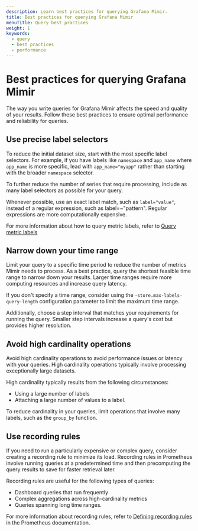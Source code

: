 ```yaml
---
description: Learn best practices for querying Grafana Mimir.
title: Best practices for querying Grafana Mimir
menuTitle: Query best practices
weight: 1
keywords:
  - query
  - best practices
  - performance
---
```


<!-- Note: This topic is mounted in the GEM documentation. Ensure that all updates are also applicable to GEM. -->

# Best practices for querying Grafana Mimir

The way you write queries for Grafana Mimir affects the speed and quality of your results. Follow these best practices to ensure optimal performance and reliability for queries.

## Use precise label selectors

To reduce the initial dataset size, start with the most specific label selectors. For example, if you have labels like `namespace` and `app_name` where `app_name` is more specific, lead with `app_name="myapp"` rather than starting with the broader `namespace` selector.

To further reduce the number of series that require processing, include as many label selectors as possible for your query.

Whenever possible, use an exact label match, such as `label="value"`, instead of a regular expression, such as label=~"pattern". Regular expressions are more computationally expensive.

For more information about how to query metric labels, refer to [Query metric labels](https://grafana.com/docs/mimir/<MIMIR_VERSION>/query/query-metric-labels/)

## Narrow down your time range

Limit your query to a specific time period to reduce the number of metrics Mimir needs to process. As a best practice, query the shortest feasible time range to narrow down your results. Larger time ranges require more computing resources and increase query latency.

If you don't specify a time range, consider using the `-store.max-labels-query-length` configuration parameter to limit the maximum time range.

Additionally, choose a step interval that matches your requirements for running the query. Smaller step intervals increase a query's cost but provides higher resolution.

## Avoid high cardinality operations

Avoid high cardinality operations to avoid performance issues or latency with your queries. High cardinality operations typically involve processing exceptionally large datasets.

High cardinality typically results from the following circumstances:

- Using a large number of labels
- Attaching a large number of values to a label.

To reduce cardinality in your queries, limit operations that involve many labels, such as the `group_by` function.

## Use recording rules

If you need to run a particularly expensive or complex query, consider creating a recording rule to minimize its load. Recording rules in Prometheus involve running queries at a predetermined time and then precomputing the query results to save for faster retrieval later.

Recording rules are useful for the following types of queries:

- Dashboard queries that run frequently
- Complex aggregations across high-cardinality metrics
- Queries spanning long time ranges.

For more information about recording rules, refer to [Defining recording rules](https://prometheus.io/docs/prometheus/latest/configuration/recording_rules/) in the Prometheus documentation.
